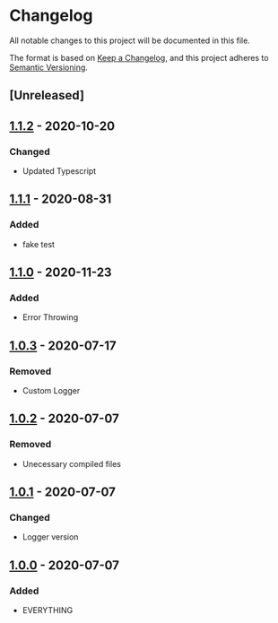 # Changelog
All notable changes to this project will be documented in this file.

The format is based on [Keep a Changelog](https://keepachangelog.com/en/1.0.0/),
and this project adheres to [Semantic Versioning](https://semver.org/spec/v2.0.0.html).

## [Unreleased]

## [1.1.2] - 2020-10-20

### Changed
- Updated Typescript

## [1.1.1] - 2020-08-31

### Added
- fake test

## [1.1.0] - 2020-11-23

### Added

- Error Throwing

## [1.0.3] - 2020-07-17

### Removed

- Custom Logger

## [1.0.2] - 2020-07-07

### Removed

- Unecessary compiled files

## [1.0.1] - 2020-07-07

### Changed

- Logger version

## [1.0.0] - 2020-07-07

### Added

- EVERYTHING


[1.1.2]: https://github.com/dzeiocom/libs/releases/tag/%40dzeio%2Fqueue%401.1.2
[1.1.1]: https://github.com/dzeiocom/libs/releases/tag/%40dzeio%2Fqueue%401.1.1
[1.1.0]: https://github.com/dzeiocom/libs/releases/tag/%40dzeio%2Fqueue%401.1.0
[1.0.3]: https://github.com/dzeiocom/libs/releases/tag/%40dzeio%2Fqueue%401.0.3
[1.0.2]: https://github.com/dzeiocom/libs/releases/tag/%40dzeio%2Fqueue%401.0.2
[1.0.1]: https://github.com/dzeiocom/libs/releases/tag/%40dzeio%2Fqueue%401.0.1
[1.0.0]: https://github.com/dzeiocom/libs/releases/tag/%40dzeio%2Fqueue%401.0.0
